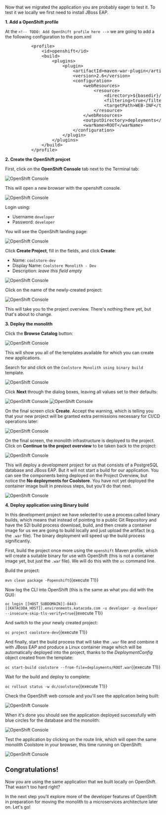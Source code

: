 Now that we migrated the application you are probably eager to test it. To test it we locally we first need to install JBoss EAP.

**1. Add a OpenShift profile**

At the `<!-- TODO: Add OpenShift profile here -->` we are going to add a the following configuration to the pom.xml

<pre class="file" data-filename="pom.xml" data-target="insert" data-marker="<!-- TODO: Add OpenShift profile here -->">
          &lt;profile&gt;
              &lt;id&gt;openshift&lt;/id&gt;
              &lt;build&gt;
                  &lt;plugins&gt;
                      &lt;plugin&gt;
                          &lt;artifactId&gt;maven-war-plugin&lt;/artifactId&gt;
                          &lt;version&gt;2.6&lt;/version&gt;
                          &lt;configuration&gt;
                              &lt;webResources&gt;
                                  &lt;resource&gt;
                                      &lt;directory&gt;${basedir}/src/main/webapp/WEB-INF&lt;/directory&gt;
                                      &lt;filtering&gt;true&lt;/filtering&gt;		
                                      &lt;targetPath&gt;WEB-INF&lt;/targetPath&gt;
                                  &lt;/resource&gt;
                              &lt;/webResources&gt;
                              &lt;outputDirectory&gt;deployments&lt;/outputDirectory&gt;
                              &lt;warName&gt;ROOT&lt;/warName&gt;		
                          &lt;/configuration&gt;
                      &lt;/plugin&gt;
                  &lt;/plugins&gt;
              &lt;/build&gt;
          &lt;/profile&gt;
</pre>

**2. Create the OpenShift projcet**

First, click on the **OpenShift Console** tab next to the Terminal tab:

![OpenShift Console](../../assets/moving-existing-apps/openshift-console-tab.png)

This will open a new browser with the openshift console.

![OpenShift Console](../../assets/moving-existing-apps/openshift-login.png)

Login using:

* Username `developer`
* Password: `developer`

You will see the OpenShift landing page:

![OpenShift Console](../../assets/moving-existing-apps/openshift-landing.png)

Click **Create Project**, fill in the fields, and click **Create**:

* Name: `coolstore-dev`
* Display Name: `Coolstore Monolith - Dev`
* Description: _leave this field empty_

![OpenShift Console](../../assets/moving-existing-apps/create-dialog.png)

Click on the name of the newly-created project:

![OpenShift Console](../../assets/moving-existing-apps/create-new.png)

This will take you to the project overview. There's nothing there yet, but that's about to change.

**3. Deploy the monolith**

Click the **Browse Catalog** button:

![OpenShift Console](../../assets/moving-existing-apps/overview-browse.png)

This will show you all of the templates available for which you can create new applications.

Search for and click on the `Coolstore Monolith using binary build` template.

![OpenShift Console](../../assets/moving-existing-apps/template-select.png)

Click **Next** through the dialog boxes, leaving all values set to their defaults:

![OpenShift Console](../../assets/moving-existing-apps/template1.png)
![OpenShift Console](../../assets/moving-existing-apps/template2.png)

On the final screen click **Create**. Accept the warning, which is telling you that your new
project will be granted extra permissions necessary for CI/CD operations later:

![OpenShift Console](../../assets/moving-existing-apps/template-warning.png)

On the final screen, the monolith infrastructure is deployed to the project. Click on **Continue to the project overview**
to be taken back to the project:

![OpenShift Console](../../assets/moving-existing-apps/template3.png)

This will deploy a development project for us that consists of a PostgreSQL database and JBoss EAP.
But it will not start a build for our application. You can see the components being deployed on the
Project Overview, but notice the **No deployments for Coolstore**. You have not yet deployed
the container image built in previous steps, but you'll do that next.

![OpenShift Console](../../assets/moving-existing-apps/no-deployments.png)

**4. Deploy application using Binary build**

In this development project we have selected to use a process called binary builds, which
means that instead of pointing to a public Git Repository and have the S2I build process
download, build, and then create a container image for us we are going to build locally
and just upload the artifact (e.g. the `.war` file). The binary deployment will speed up
the build process significantly.

First, build the project once more using the `openshift` Maven profile, which will create a
suitable binary for use with OpenShift (this is not a container image yet, but just the `.war`
file). We will do this with the `oc` command line.

Build the project:

``mvn clean package -Popenshift``{{execute T1}}

Now log the CLI into OpenShift (this is the same as what you did with the GUI):

``oc login [[HOST_SUBDOMAIN]]-8443-[[KATACODA_HOST]].environments.katacoda.com -u developer -p developer --insecure-skip-tls-verify=true``{{execute T1}}

And switch to the your newly created project:

``oc project coolstore-dev``{{execute T1}}

And finally, start the build process that will take the `.war` file and combine it with JBoss
EAP and produce a Linux container image which will be automatically deployed into the project,
thanks to the *DeploymentConfig* object created from the template:

``oc start-build coolstore --from-file=deployments/ROOT.war``{{execute T1}}

Wait for the build and deploy to complete:

``oc rollout status -w dc/coolstore``{{execute T1}}

Check the OpenShift web console and you'll see the application being built:

![OpenShift Console](../../assets/moving-existing-apps/building.png)

When it's done you should see the application deployed successfully with blue circles for the
database and the monolith:

![OpenShift Console](../../assets/moving-existing-apps/build-done.png)

Test the application by clicking on the route link, which will open the same monolith Coolstore
in your browser, this time running on OpenShift:

![OpenShift Console](../../assets/moving-existing-apps/route-link.png)

## Congratulations!

Now you are using the same application that we built locally on OpenShift. That wasn't too hard right?

In the next step you'll explore more of the developer features of OpenShift in preparation for moving the
monolith to a microservices architecture later on. Let's go!










